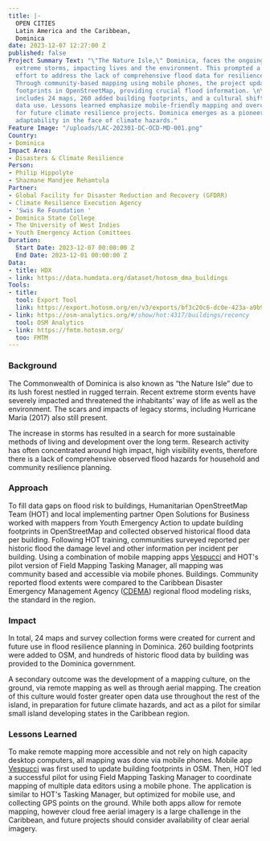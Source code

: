 ```yaml
---
title: |-
  OPEN CITIES
  Latin America and the Caribbean,
  Dominica
date: 2023-12-07 12:27:00 Z
published: false
Project Summary Text: "\"The Nature Isle,\" Dominica, faces the ongoing threat of
  extreme storms, impacting lives and the environment. This prompted a collaborative
  effort to address the lack of comprehensive flood data for resilience planning.
  Through community-based mapping using mobile phones, the project updated building
  footprints in OpenStreetMap, providing crucial flood information. \n\nThe outcome
  includes 24 maps, 260 added building footprints, and a cultural shift towards open
  data use. Lessons learned emphasize mobile-friendly mapping and overcoming challenges
  for future climate resilience projects. Dominica emerges as a pioneer, showcasing
  adaptability in the face of climate hazards."
Feature Image: "/uploads/LAC-202301-DC-OCD-MD-001.png"
Country:
- Dominica
Impact Area:
- Disasters & Climate Resilience
Person:
- Philip Hippolyte
- Shazmane Mandjee Rehamtula
Partner:
- Global Facility for Disaster Reduction and Recovery (GFDRR)
- Climate Resilience Execution Agency
- 'Swis Re Foundation '
- Dominica State College
- The University of West Indies
- Youth Emergency Action Comittees
Duration:
  Start Date: 2023-12-07 00:00:00 Z
  End Date: 2023-12-01 00:00:00 Z
Data:
- title: HDX
- link: https://data.humdata.org/dataset/hotosm_dma_buildings
Tools:
- title: 
  tool: Export Tool
  link: https://export.hotosm.org/en/v3/exports/bf3c20c6-dc0e-423a-a9b9-97b53cd7a8da
- link: https://osm-analytics.org/#/show/hot:4317/buildings/recency
  tool: OSM Analytics
- link: https://fmtm.hotosm.org/
  too: FMTM
---
```


### Background

The Commonwealth of Dominica is also known as “the Nature Isle” due to its lush forest nestled in rugged terrain. Recent extreme storm events have severely impacted and threatened the inhabitants’ way of life as well as the environment. The scars and impacts of legacy storms, including Hurricane Maria (2017) also still present.

The increase in storms has resulted in a search for more sustainable methods of living and development over the long term. Research activity has often concentrated around high impact, high visibility events, therefore there is a lack of comprehensive observed flood hazards for household and community resilience planning. 


### Approach

To fill data gaps on flood risk to buildings, Humanitarian OpenStreetMap Team (HOT) and local implementing partner Open Solutions for Business worked with mappers from Youth Emergency Action to update building footprints in OpenStreetMap and collected observed historical flood data per building. Following HOT training, communities surveyed reported per historic flood the damage level and other information per incident per building. Using a combination of mobile mapping apps [Vespucci](https://vespucci.io/) and HOT's pilot version of Field Mapping Tasking Manager, all mapping was community based and accessible via mobile phones. Buildings. Community reported flood extents were compared to the Caribbean Disaster Emergency Management Agency ([CDEMA](https://www.cdema.org/)) regional flood modeling risks, the standard in the region. 


### Impact

In total, 24 maps and survey collection forms were created for current and future use in flood resilience planning in Dominica. 260 building footprints were added to OSM, and hundreds of historic flood data by building was provided to the Dominica government. 

A secondary outcome was the development of a mapping culture, on the ground, via remote mapping as well as through aerial mapping. The creation of this culture would foster greater open data use throughout the rest of the island, in preparation for future climate hazards, and act as a pilot for similar small island developing states in the Caribbean region.

### Lessons Learned

To make remote mapping more accessible and not rely on high capacity desktop computers, all mapping was done via mobile phones. Mobile app [Vespucci](https://vespucci.io/) was first used to update building footprints in OSM. Then, HOT led a successful pilot for using Field Mapping Tasking Manager to coordinate mapping of multiple data editors using a mobile phone. The application is similar to HOT's Tasking Manager, but optimized for mobile use, and collecting GPS points on the ground. While both apps allow for remote mapping, however cloud free aerial imagery is a large challenge in the Caribbean, and future projects should consider availability of clear aerial imagery. 
